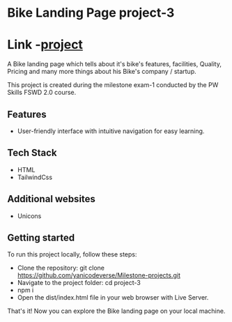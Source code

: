 # Bike Landing Page project-3

# Link -[project](http://bike-landing-page-three.vercel.app)

A Bike landing page which tells about it's bike's features, facilities, Quality, Pricing and many more things about his Bike's company / startup.

This project is created during the milestone exam-1 conducted by the PW Skills FSWD 2.0 course.

## Features

- User-friendly interface with intuitive navigation for easy learning.

## Tech Stack

- HTML
- TailwindCss

## Additional websites

- Unicons

## Getting started

To run this project locally, follow these steps:

- Clone the repository: git clone https://github.com/yanicodeverse/Milestone-projects.git
- Navigate to the project folder: cd project-3
- npm i
- Open the dist/index.html file in your web browser with Live Server.

That's it! Now you can explore the Bike landing page on your local machine.
